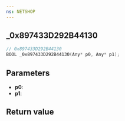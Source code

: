 ```yaml
---
ns: NETSHOP
---
```

## _0x897433D292B44130

```c
// 0x897433D292B44130
BOOL _0x897433D292B44130(Any* p0, Any* p1);
```


## Parameters
* **p0**: 
* **p1**: 

## Return value
